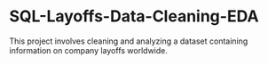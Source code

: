 # SQL-Layoffs-Data-Cleaning-EDA
This project involves cleaning and analyzing a dataset containing information on company layoffs worldwide. 
